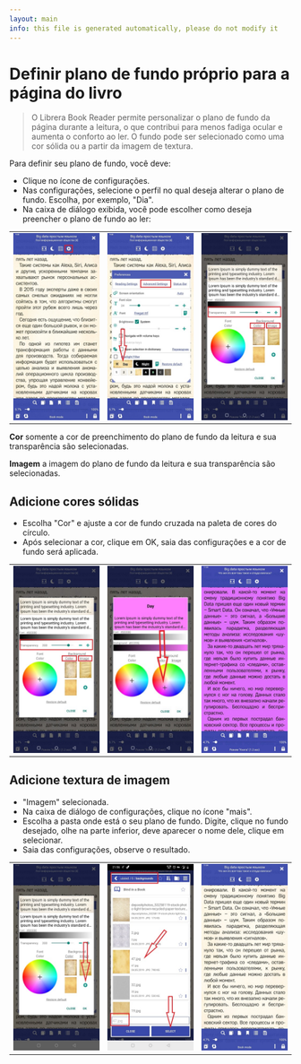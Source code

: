 ```yaml
---
layout: main
info: this file is generated automatically, please do not modify it
---
```


# Definir plano de fundo próprio para a página do livro

> O Librera Book Reader permite personalizar o plano de fundo da página durante a leitura, o que contribui para menos fadiga ocular e aumenta o conforto ao ler.
O fundo pode ser selecionado como uma cor sólida ou a partir da imagem de textura.

Para definir seu plano de fundo, você deve:

* Clique no ícone de configurações.
* Nas configurações, selecione o perfil no qual deseja alterar o plano de fundo. Escolha, por exemplo, &quot;Dia&quot;.
* Na caixa de diálogo exibida, você pode escolher como deseja preencher o plano de fundo ao ler:

||||
|-|-|-|
|![](1.jpg)|![](2.jpg)|![](3.jpg)|

**Cor** somente a cor de preenchimento do plano de fundo da leitura e sua transparência são selecionadas.

**Imagem** a imagem do plano de fundo da leitura e sua transparência são selecionadas.

## Adicione cores sólidas

* Escolha &quot;Cor&quot; e ajuste a cor de fundo cruzada na paleta de cores do círculo.
* Após selecionar a cor, clique em OK, saia das configurações e a cor de fundo será aplicada.

||||
|-|-|-|
|![](3.jpg)|![](5.jpg)|![](8.jpg)|


## Adicione textura de imagem

* &quot;Imagem&quot; selecionada.
* Na caixa de diálogo de configurações, clique no ícone &quot;mais&quot;.
* Escolha a pasta onde está o seu plano de fundo. Digite, clique no fundo desejado, olhe na parte inferior, deve aparecer o nome dele, clique em selecionar.
* Saia das configurações, observe o resultado.

||||
|-|-|-|
|![](7.jpg)|![](4.jpg)|![](9.jpg)|


